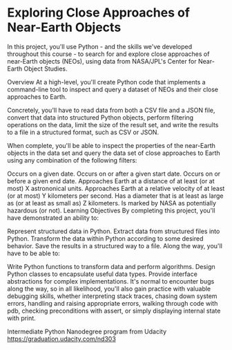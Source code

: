 # Exploring Close Approaches of Near-Earth Objects
In this project, you'll use Python - and the skills we've developed throughout this course - to search for and explore close approaches of near-Earth objects (NEOs), using data from NASA/JPL's Center for Near-Earth Object Studies.

Overview
At a high-level, you'll create Python code that implements a command-line tool to inspect and query a dataset of NEOs and their close approaches to Earth.

Concretely, you'll have to read data from both a CSV file and a JSON file, convert that data into structured Python objects, perform filtering operations on the data, limit the size of the result set, and write the results to a file in a structured format, such as CSV or JSON.

When complete, you'll be able to inspect the properties of the near-Earth objects in the data set and query the data set of close approaches to Earth using any combination of the following filters:

Occurs on a given date.
Occurs on or after a given start date.
Occurs on or before a given end date.
Approaches Earth at a distance of at least (or at most) X astrononical units.
Approaches Earth at a relative velocity of at least (or at most) Y kilometers per second.
Has a diameter that is at least as large as (or at least as small as) Z kilometers.
Is marked by NASA as potentially hazardous (or not).
Learning Objectives
By completing this project, you'll have demonstrated an ability to:

Represent structured data in Python.
Extract data from structured files into Python.
Transform the data within Python according to some desired behavior.
Save the results in a structured way to a file.
Along the way, you'll have to be able to:

Write Python functions to transform data and perform algorithms.
Design Python classes to encapsulate useful data types.
Provide interface abstractions for complex implementations.
It's normal to encounter bugs along the way, so in all likelihood, you'll also gain practice with valuable debugging skills, whether interpreting stack traces, chasing down system errors, handling and raising appropriate errors, walking through code with pdb, checking preconditions with assert, or simply displaying internal state with print.




Intermediate Python Nanodegree program from Udacity
https://graduation.udacity.com/nd303

